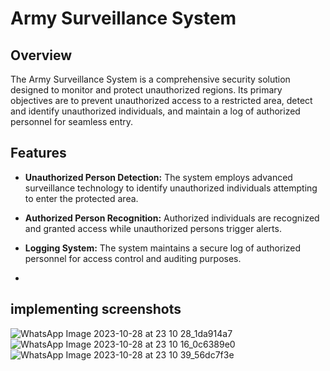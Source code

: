 # Army Surveillance System

## Overview

The Army Surveillance System is a comprehensive security solution designed to monitor and protect unauthorized regions. Its primary objectives are to prevent unauthorized access to a restricted area, detect and identify unauthorized individuals, and maintain a log of authorized personnel for seamless entry.

## Features

- **Unauthorized Person Detection:** The system employs advanced surveillance technology to identify unauthorized individuals attempting to enter the protected area.

- **Authorized Person Recognition:** Authorized individuals are recognized and granted access while unauthorized persons trigger alerts.

- **Logging System:** The system maintains a secure log of authorized personnel for access control and auditing purposes.
- 
## implementing screenshots
![WhatsApp Image 2023-10-28 at 23 10 28_1da914a7](https://github.com/Gaurav4423/Army-Survellience-System-Using-OpenCV/assets/74859766/20b09568-1623-485c-a9e9-8254e1599d1a)
![WhatsApp Image 2023-10-28 at 23 10 16_0c6389e0](https://github.com/Gaurav4423/Army-Survellience-System-Using-OpenCV/assets/74859766/e533ba82-9829-486d-a7e5-53b2f61a385f)
![WhatsApp Image 2023-10-28 at 23 10 39_56dc7f3e](https://github.com/Gaurav4423/Army-Survellience-System-Using-OpenCV/assets/74859766/89e86daf-6a7a-4bf1-be12-4f6288935e32)

